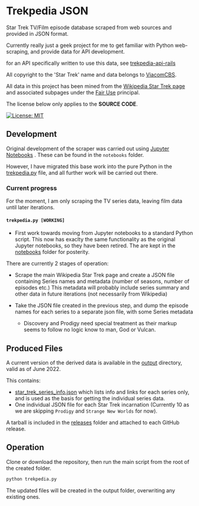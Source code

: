 # Trekpedia JSON

Star Trek TV/Film episode database scraped from web sources and provided in JSON
format.

Currently really just a geek project for me to get familiar with Python
web-scraping, and provide data for API development.

for an API specifically written to use this data, see [trekpedia-api-rails][rails-api]

All copyright to the 'Star Trek' name and data belongs to
[ViacomCBS][viacomcbs].

All data in this project has been mined from the [Wikipedia Star Trek page][wst]
and associated subpages under the [Fair Use][fup] principal.

The license below only applies to the **SOURCE CODE**.

[![License: MIT](https://img.shields.io/badge/License-MIT-yellow.svg)](https://opensource.org/licenses/MIT)

## Development

Original development of the scraper was carried out using [Jupyter
Notebooks][jupyter] . These can be found in the `notebooks` folder.

However, I have migrated this base work into the pure Python in the
[trekpedia.py](trekpedia.py) file, and all further work will be carried out
there.

### Current progress

For the moment, I am only scraping the TV series data, leaving film data until
later iterations.

#### `trekpedia.py [WORKING]`

* First work towards moving from Jupyter notebooks to a standard Python script.
  This now has exaclty the same functionality as the original Jupyter notebooks,
  so they have been retired. The are kept in the [notebooks](notebooks/) folder
  for posterity.

There are currently 2 stages of operation:

* Scrape the main Wikipedia Star Trek page and create a JSON file containing
  Series names and metadata (number of seasons, number of episodes etc.) This
  metadata will probably include series summary and other data in future
  iterations (not necessarily from Wikipedia)

* Take the JSON file created in the previous step, and dump the episode names
  for each series to a separate json file, with some Series metadata
  * Discovery and Prodigy need special treatment as their markup seems to follow
    no logic know to man, God or Vulcan.

## Produced Files

A current version of the derived data is available in the [output](output)
directory, valid as of June 2022.

This contains:

* [star_trek_series_info.json](output/star_trek_series_info.json)
  which lists info and links for each series only, and is used as the basis for
  getting the individual series data.
* One individual JSON file for each Star Trek incarnation (Currently 10 as we
  are skipping `Prodigy` and `Strange New Worlds` for now).

A tarball is included in the [releases](releases) folder and attached to each
GitHub release.

## Operation

Clone or download the repository, then run the main script from the root of the
created folder.

```python
python trekpedia.py
```

The updated files will be created in the output folder, overwriting any existing
ones.

[viacomcbs]:https://www.viacomcbs.com
[wst]: https://en.wikipedia.org/wiki/Star_Trek
[fup]: https://en.wikipedia.org/wiki/Fair_use#Text_and_data_mining
[jupyter]: https://jupyter.org/
[rails-api]: https://github.com/gnramsay/trekpedia-api-rails
